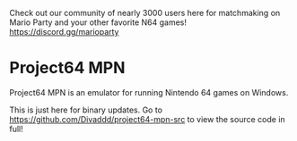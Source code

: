 Check out our community of nearly 3000 users here for matchmaking on Mario Party and your other favorite N64 games!
https://discord.gg/marioparty

# Project64 MPN

Project64 MPN is an emulator for running Nintendo 64 games on Windows.

This is just here for binary updates. Go to https://github.com/Divaddd/project64-mpn-src to view the source code in full!
